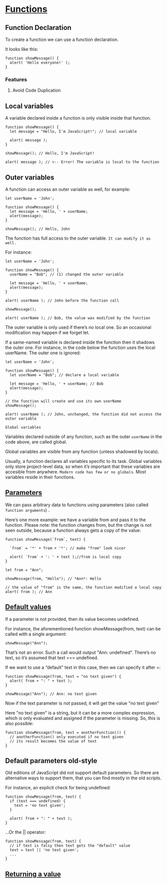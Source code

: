# [Functions](https://javascript.info/function-basics)

## Function Declaration

To create a function we can use a function declaration.

It looks like this:

	function showMessage() {
	  alert( 'Hello everyone!' );
	}

### Features
1. Avoid Code Duplication

## Local variables
A variable declared inside a function is only visible inside that function.

	function showMessage() {
	  let message = "Hello, I'm JavaScript!"; // local variable

	  alert( message );
	}

	showMessage(); // Hello, I'm JavaScript!

	alert( message ); // <-- Error! The variable is local to the function

## Outer variables
A function can access an outer variable as well, for example:

	let userName = 'John';

	function showMessage() {
	  let message = 'Hello, ' + userName;
	  alert(message);
	}

	showMessage(); // Hello, John

The function has full access to the outer variable. `It can modify it as well.`

For instance:

	let userName = 'John';

	function showMessage() {
	  userName = "Bob"; // (1) changed the outer variable

	  let message = 'Hello, ' + userName;
	  alert(message);
	}

	alert( userName ); // John before the function call

	showMessage();

	alert( userName ); // Bob, the value was modified by the function

The outer variable is only used if there’s no local one. So an occasional modification may happen if we forget let.

If a same-named variable is declared inside the function then it shadows the outer one. For instance, in the code below the function uses the local userName. The outer one is ignored:

	let userName = 'John';

	function showMessage() {
	  let userName = "Bob"; // declare a local variable

	  let message = 'Hello, ' + userName; // Bob
	  alert(message);
	}

	// the function will create and use its own userName
	showMessage();

	alert( userName ); // John, unchanged, the function did not access the outer variable

`Global variables`

Variables declared outside of any function, such as the outer `userName` in the code above, are called global.

Global variables are visible from any function (unless shadowed by locals).

Usually, a function declares all variables specific to its task. Global variables only store project-level data, so when it’s important that these variables are accesible from anywhere. `Modern code has few or no globals`. Most variables reside in their functions.


## [Parameters](https://javascript.info/function-basics#parameters)

We can pass arbitrary data to functions using parameters (also called `function arguments`) .

Here’s one more example: we have a variable from and pass it to the function. Please note: the function changes from, but the change is not seen outside, because a function always gets a copy of the value:


	function showMessage(`from`, text) {

	  `from` = '*' + from + '*'; // make "from" look nicer

	  alert( `from` + ': ' + text );//from is local copy
	}

	let from = "Ann";

	showMessage(from, "Hello"); // *Ann*: Hello

	// the value of "from" is the same, the function modified a local copy
	alert( from ); // Ann


## [Default values](https://javascript.info/function-basics#default-values)

If a parameter is not provided, then its value becomes undefined.

For instance, the aforementioned function showMessage(from, text) can be called with a single argument:

	showMessage("Ann");

That’s not an error. Such a call would output "Ann: undefined". There’s no text, so it’s assumed that text === undefined.

If we want to use a “default” text in this case, then we can specify it after =:

	function showMessage(from, text = "no text given") {
	  alert( from + ": " + text );
	}

	showMessage("Ann"); // Ann: no text given

Now if the text parameter is not passed, it will get the value "no text given"

Here "no text given" is a string, but it can be a more complex expression, which is only evaluated and assigned if the parameter is missing. So, this is also possible:

	function showMessage(from, text = anotherFunction()) {
	  // anotherFunction() only executed if no text given
	  // its result becomes the value of text
	}


## Default parameters old-style

Old editions of JavaScript did not support default parameters. So there are alternative ways to support them, that you can find mostly in the old scripts.

For instance, an explicit check for being undefined:


	function showMessage(from, text) {
	  if (text === undefined) {
	    text = 'no text given';
	  }

	  alert( from + ": " + text );
	}

…Or the || operator:

	function showMessage(from, text) {
	  // if text is falsy then text gets the "default" value
	  text = text || 'no text given';
	  ...
	}

## [Returning a value](https://javascript.info/function-basics#returning-a-value)


